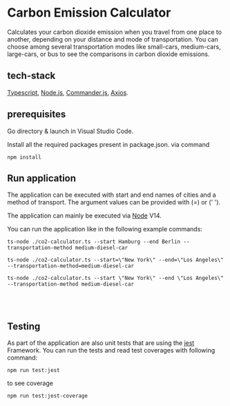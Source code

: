  # Carbon Emission Calculator
Calculates your carbon dioxide emission when you travel from one place to another, depending on your distance and mode of transportation. You can choose among several transportation modes like small-cars, medium-cars, large-cars, or bus to see the comparisons in carbon dioxide emissions.

## tech-stack
[Typescript](https://www.typescriptlang.org/), [Node.js](https://nodejs.org/en/), [Commander.js](https://www.npmjs.com/package/commander), [Axios](https://axios-http.com/).

## prerequisites
Go directory & launch in Visual Studio Code.

Install all the required packages present in package.json. via command
```
npm install
```

## Run application
The application can be executed with start and end names of cities and a method of transport. The argument values can be provided with (=) or (' ').

The application can mainly be executed via [Node](#node) V14.

You can run the application like in the following example commands:


```
ts-node ./co2-calculator.ts --start Hamburg --end Berlin --transportation-method medium-diesel-car
```

```
ts-node ./co2-calculator.ts --start=\"New York\" --end=\"Los Angeles\" --transportation-method=medium-diesel-car
```

```
ts-node ./co2-calculator.ts --start \"New York\" --end \"Los Angeles\" --transportation-method medium-diesel-car
```

<br>
<br>

## Testing
As part of the application are also unit tests that are using the [jest](https://jestjs.io) Framework.
You can run the tests and read test coverages with following command:
```
npm run test:jest
```
to see coverage 
```
npm run test:jest-coverage
